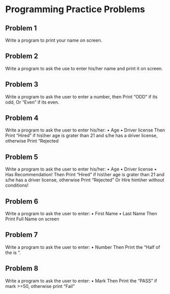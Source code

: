 # Programming Practice Problems

## Problem 1
Write a program to print your name on screen.

## Problem 2
Write a program to ask the use to enter his/her name and print it on screen.

## Problem 3
  Write a program to ask the user to enter a number, then Print “ODD” if its odd, Or “Even” if its even.

## Problem 4
Write a program to ask the user to enter his/her:
• Age
• Driver license
  Then Print “Hired” if his\her age is grater than 21 and s/he has a driver license, otherwise Print “Rejected

## Problem 5
Write a program to ask the user to enter his/her: • Age • Driver license • Has Recommendation!
  Then Print “Hired” if his\her age is grater than 21 and s/he has a driver license, otherwise Print “Rejected” Or Hire him\her without conditions!

## Problem 6
Write a program to ask the user to enter:  • First Name  • Last Name
  Then Print Full Name on screen

## Problem 7
Write a program to ask the user to enter: • Number
  Then Print the “Half of the <Number> is <???>”.

## Problem 8
Write a program to ask the user to enter: • Mark
  Then Print the “PASS” if mark >=50, otherwise print “Fail”
